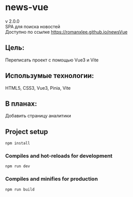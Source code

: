 # news-vue   
v 2.0.0   
SPA для поиска новостей    
Доступно по ссылке https://romanxlee.github.io/newsVue    
   
## Цель:   
Переписать проект с помощью Vue3 и Vite    

    
## Использумые технологии:    
HTML5, CSS3, Vue3, Pinia, Vite   
    
## В планах:    
Добавить страницу аналитики   

## Project setup
```
npm install
```

### Compiles and hot-reloads for development
```
npm run dev
```

### Compiles and minifies for production
```
npm run build
```
